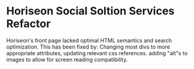 # Horiseon Social Soltion Services Refactor

Horiseon's front page lacked optimal HTML semantics and search optimization. This has been fixed by:
Changing most divs to more appropriate attributes, updating relevant css references.
adding "alt"s to images to allow for screen reading compatibility.

